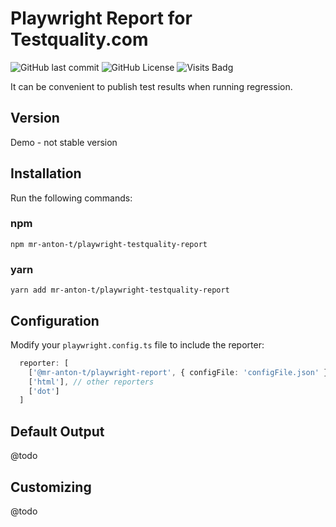 #  Playwright Report for Testquality.com 
![GitHub last commit](https://img.shields.io/github/last-commit/mr-anton-t/playwright-testquality-report)
![GitHub License](https://img.shields.io/github/license/mr-anton-t/playwright-testquality-report)
![Visits Badg](https://komarev.com/ghpvc/?username=mr-anton-t-report&style=flat-square&color=lightgrey&label=views)

It can be convenient to publish test results when running regression.


## Version

Demo - not stable version

## Installation 

Run the following commands:

### npm

`npm mr-anton-t/playwright-testquality-report`

### yarn

`yarn add mr-anton-t/playwright-testquality-report`

## Configuration

Modify your `playwright.config.ts` file to include the reporter:

```typescript
  reporter: [
    ['@mr-anton-t/playwright-report', { configFile: 'configFile.json' }]],
    ['html'], // other reporters
    ['dot']
  ]
```

## Default Output 

@todo

## Customizing 

@todo
